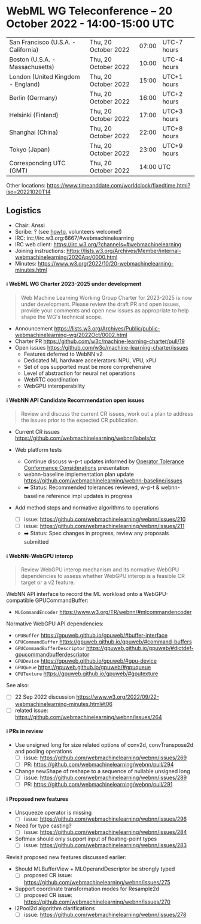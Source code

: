 # WebML WG Teleconference – 20 October 2022 - 14:00-15:00 UTC

<table>
<tr><td> San Francisco (U.S.A. - California) <td> Thu, 20 October 2022 <td> 07:00 <td> UTC-7 hours
<tr><td> Boston (U.S.A. - Massachusetts) <td> Thu, 20 October 2022 <td> 10:00 <td> UTC-4 hours
<tr><td> London (United Kingdom - England) <td> Thu, 20 October 2022 <td> 15:00 <td> UTC+1 hours
<tr><td> Berlin (Germany) <td> Thu, 20 October 2022 <td> 16:00 <td> UTC+2 hours
<tr><td> Helsinki (Finland) <td> Thu, 20 October 2022 <td> 17:00 <td> UTC+3 hours
<tr><td> Shanghai (China) <td> Thu, 20 October 2022 <td> 22:00 <td> UTC+8 hours
<tr><td> Tokyo (Japan) <td> Thu, 20 October 2022 <td> 23:00 <td> UTC+9 hours
<tr><td> Corresponding UTC (GMT) <td> Thu, 20 October 2022 <td colspan=2> 14:00 UTC
</table>

Other locations: https://www.timeanddate.com/worldclock/fixedtime.html?iso=20221020T14

  </details>

## Logistics

* Chair: Anssi
* Scribe: ? (see [howto](https://github.com/webmachinelearning/meetings/blob/main/scribe-howto.md), volunteers welcome!)
* IRC: irc://irc.w3.org:6667/#webmachinelearning
* IRC web client: https://irc.w3.org/?channels=#webmachinelearning
* Joining instructions: https://lists.w3.org/Archives/Member/internal-webmachinelearning/2020Apr/0000.html
* Minutes: https://www.w3.org/2022/10/20-webmachinelearning-minutes.html


#### ℹ️ WebML WG Charter 2023-2025 under development

>Web Machine Learning Working Group Charter for 2023-2025 is now under development. Please review the draft PR and open issues, provide your comments and open new issues as appropriate to help shape the WG's technical scope. 

- Announcement https://lists.w3.org/Archives/Public/public-webmachinelearning-wg/2022Oct/0002.html
- Charter PR https://github.com/w3c/machine-learning-charter/pull/19
- Open issues https://github.com/w3c/machine-learning-charter/issues
  - Features deferred to WebNN v2
  - Dedicated ML hardware accelerators: NPU, VPU, xPU
  - Set of ops supported must be more comprehensive
  - Level of abstraction for neural net operations
  - WebRTC coordination
  - WebGPU interoperability

#### ℹ️ WebNN API Candidate Recommendation open issues

>Review and discuss the current CR issues, work out a plan to address the issues prior to the expected CR publication.

- Current CR issues https://github.com/webmachinelearning/webnn/labels/cr

- Web platform tests
  - Continue discuss w-p-t updates informed by [Operator Tolerance
Conformance Considerations](https://lists.w3.org/Archives/Public/www-archive/2022Oct/att-0000/DirectML_Operator_Tolerance_Conformance.pdf) presentation
  - webnn-baseline implementation plan update https://github.com/webmachinelearning/webnn-baseline/issues 
  - ➡️ Status: Recommended tolerances reviewed, w-p-t & webnn-baseline reference impl updates in progress

- Add method steps and normative algorithms to operations
  - [ ] issue: https://github.com/webmachinelearning/webnn/issues/210
  - [ ] issue: https://github.com/webmachinelearning/webnn/issues/211
  - ➡️ Status: Spec changes in progress, review any proposals submitted

#### ℹ️ WebNN-WebGPU interop

>Review WebGPU interop mechanism and its normative WebGPU dependencies to assess whether WebGPU interop is a feasible CR target or a v2 feature.

WebNN API interface to record the ML workload onto a WebGPU-compatible GPUCommandBuffer:
- `MLCommandEncoder` https://www.w3.org/TR/webnn/#mlcommandencoder

Normative WebGPU API dependencies:
- `GPUBuffer` https://gpuweb.github.io/gpuweb/#buffer-interface
- `GPUCommandBuffer` https://gpuweb.github.io/gpuweb/#command-buffers
- `GPUCommandBufferDescriptor` https://gpuweb.github.io/gpuweb/#dictdef-gpucommandbufferdescriptor
- `GPUDevice` https://gpuweb.github.io/gpuweb/#gpu-device
- `GPUQueue` https://gpuweb.github.io/gpuweb/#gpuqueue
- `GPUTexture` https://gpuweb.github.io/gpuweb/#gputexture

See also:
- [ ] 22 Sep 2022 discussion https://www.w3.org/2022/09/22-webmachinelearning-minutes.html#t06
- [ ] related issue: https://github.com/webmachinelearning/webnn/issues/264

#### ℹ️ PRs in review

- Use unsigned long for size related options of conv2d, convTranspose2d and pooling operations
  - [ ] issue: https://github.com/webmachinelearning/webnn/issues/269
  - [ ] PR: https://github.com/webmachinelearning/webnn/pull/294

- Change newShape of reshape to a sequence of nullable unsigned long
  - [ ] issue: https://github.com/webmachinelearning/webnn/issues/289
  - [ ] PR: https://github.com/webmachinelearning/webnn/pull/291

#### ℹ️ Proposed new features

- Unsqueeze operator is missing
  - [ ] issue: https://github.com/webmachinelearning/webnn/issues/296

- Need for type casting?
  - [ ] issue: https://github.com/webmachinelearning/webnn/issues/284

- Softmax should only support input of floating-point types
  - [ ] issue: https://github.com/webmachinelearning/webnn/issues/283

Revisit proposed new features discussed earlier:

- Should MLBufferView + MLOperandDescriptor be strongly typed
  - [ ] proposed CR issue: https://github.com/webmachinelearning/webnn/issues/275

- Support coordinate transformation modes for Resample2d
  - [ ] proposed CR issue: https://github.com/webmachinelearning/webnn/issues/270

- l2Pool2d algorithm clarifications
  - [ ] issue: https://github.com/webmachinelearning/webnn/issues/278

